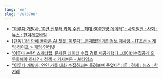 ```yaml
---
lang: 'en'
slug: '/673708'
---
```


- ["이루다 개발사, 10년 전부터 카톡 수집…최대 600만명 데이터" : 사회일반 : 사회 : 뉴스 : 한겨레모바일](https://m.hani.co.kr/arti/society/society_general/981107.html)
- [[단독] 1년 만에 돌아온 AI 챗봇 '이루다'…문제됐던 개인정보 재사용 - IT조선 > 게임·라이프 > 게임·인터넷](https://it.chosun.com/site/data/html_dir/2021/12/23/2021122301725.html)
- ['이루다 논란' 스캐터랩, 문제된 데이터 수집 경로 미공개했다...데이터수집공개 의무화해야 하나? < 정책 < 기사본문 - AI타임스](http://www.aitimes.com/news/articleView.html?idxno=138558)
- ["이루다 개발사, 연인 카톡 대화 수집하고는 돌려보며 웃었다" : IT : 경제 : 뉴스 : 한겨레](https://www.hani.co.kr/arti/economy/it/978383.html)

<head>
  <html lang="en-US"/>
</head>
